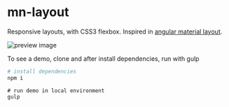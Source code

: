 # mn-layout

Responsive layouts, with CSS3 flexbox. 
Inspired in [angular material layout](https://material.angularjs.org/latest/layout/introduction).

![preview image](https://raw.githubusercontent.com/darlanmendonca/mn-layout/master/sources/imgs/preview.png)

To see a demo, clone and after install dependencies, run with gulp


```sh
# install dependencies
npm i
```

```
# run demo in local environment
gulp
```

